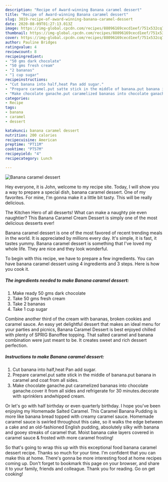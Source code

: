 ```yaml
---
description: "Recipe of Award-winning Banana caramel dessert"
title: "Recipe of Award-winning Banana caramel dessert"
slug: 3019-recipe-of-award-winning-banana-caramel-dessert
date: 2020-08-09T01:27:13.013Z
image: https://img-global.cpcdn.com/recipes/88096169cecd1eef/751x532cq70/banana-caramel-dessert-recipe-main-photo.jpg
thumbnail: https://img-global.cpcdn.com/recipes/88096169cecd1eef/751x532cq70/banana-caramel-dessert-recipe-main-photo.jpg
cover: https://img-global.cpcdn.com/recipes/88096169cecd1eef/751x532cq70/banana-caramel-dessert-recipe-main-photo.jpg
author: Pauline Bridges
ratingvalue: 4
reviewcount: 8
recipeingredient:
- "50 gms dark chocolate"
- "50 gms fresh cream"
- "2 bananas"
- "1 cup sugar"
recipeinstructions:
- "Cut banana into half,heat Pan add sugar."
- "Prepare caramel.put satte stick in the middle of banana.put banana in caramel and coat from all sides."
- "Make chocolate ganache.put caramelized bananas into chocolate ganache.cover it from all sides and refrigerate for 30 minutes.decorate with sprinklers andwhipped cream."
categories:
- Recipe
tags:
- banana
- caramel
- dessert

katakunci: banana caramel dessert 
nutrition: 200 calories
recipecuisine: American
preptime: "PT11M"
cooktime: "PT57M"
recipeyield: "4"
recipecategory: Lunch

---
```



![Banana caramel dessert](https://img-global.cpcdn.com/recipes/88096169cecd1eef/751x532cq70/banana-caramel-dessert-recipe-main-photo.jpg)

Hey everyone, it is John, welcome to my recipe site. Today, I will show you a way to prepare a special dish, banana caramel dessert. One of my favorites. For mine, I'm gonna make it a little bit tasty. This will be really delicious.

The Kitchen Hero of all desserts! What can make a naughty pie even naughtier? This Banana Caramel Cream Dessert is simply one of the most delicious desserts ever!

Banana caramel dessert is one of the most favored of recent trending meals in the world. It is appreciated by millions every day. It's simple, it is fast, it tastes yummy. Banana caramel dessert is something that I've loved my whole life. They are nice and they look wonderful.


To begin with this recipe, we have to prepare a few ingredients. You can have banana caramel dessert using 4 ingredients and 3 steps. Here is how you cook it.

<!--inarticleads1-->

##### The ingredients needed to make Banana caramel dessert:

1. Make ready 50 gms dark chocolate
1. Take 50 gms fresh cream
1. Take 2 bananas
1. Take 1 cup sugar


Combine another third of the cream with bananas, broken cookies and caramel sauce. An easy yet delightful dessert that makes an ideal menu for your parties and picnics, Banana Caramel Dessert is best enjoyed chilled with plenty of SPRIG Banoffee topping. That salted caramel and banana combination were just meant to be. It creates sweet and rich dessert perfection. 

<!--inarticleads2-->

##### Instructions to make Banana caramel dessert:

1. Cut banana into half,heat Pan add sugar.
1. Prepare caramel.put satte stick in the middle of banana.put banana in caramel and coat from all sides.
1. Make chocolate ganache.put caramelized bananas into chocolate ganache.cover it from all sides and refrigerate for 30 minutes.decorate with sprinklers andwhipped cream.


Or let&#39;s go with half birthday or even quarterly birthday. I hope you&#39;ve been enjoying my Homemade Salted Caramel. This Caramel Banana Pudding is more like banana bread topped with creamy caramel sauce. Homemade caramel sauce is swirled throughout this cake, so it walks the edge between a cake and an old-fashioned English pudding, absolutely silky with banana and gooey streaks of caramel that. Moist banana cake layers covered in caramel sauce &amp; frosted with more caramel frosting! 

So that's going to wrap this up with this exceptional food banana caramel dessert recipe. Thanks so much for your time. I'm confident that you can make this at home. There's gonna be more interesting food at home recipes coming up. Don't forget to bookmark this page on your browser, and share it to your family, friends and colleague. Thank you for reading. Go on get cooking!

